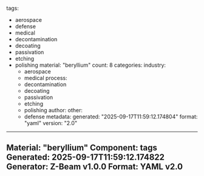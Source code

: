 tags:
  - aerospace
  - defense
  - medical
  - decontamination
  - decoating
  - passivation
  - etching
  - polishing
material: "beryllium"
count: 8
categories:
  industry:
    - aerospace
    - medical
  process:
    - decontamination
    - decoating
    - passivation
    - etching
    - polishing
  author:
  other:
    - defense
metadata:
  generated: "2025-09-17T11:59:12.174804"
  format: "yaml"
  version: "2.0"

---
Material: "beryllium"
Component: tags
Generated: 2025-09-17T11:59:12.174822
Generator: Z-Beam v1.0.0
Format: YAML v2.0
---